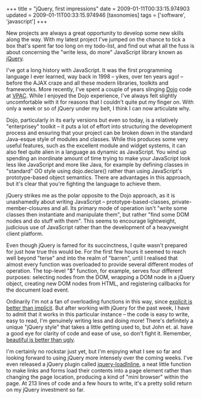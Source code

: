 +++
title = "jQuery, first impressions"
date = 2009-01-11T00:33:15.974903
updated = 2009-01-11T00:33:15.974946
[taxonomies]
tags = ['software', 'javascript']
+++

New projects are always a great opportunity to develop some new skills along
the way. With my latest project I've jumped on the chance to tick a box
that's spent far too long on my todo-list, and find out what all the
fuss is about concerning the "write less, do more"
JavaScript library known as [jQuery](http://jquery.com/).

<!-- more -->

I've got a long history with JavaScript. It was the first programming 
language I ever learned, way back in 1998 – yikes, over ten years ago! – before the AJAX craze and all these modern libraries, toolkits and frameworks.  More recently, I've spent a couple of years slinging [Dojo](http://www.dojotoolkit.org/) code at [VPAC](http://www.vpac.org/).  While I enjoyed the Dojo experience, I've always felt slightly uncomfortable with it for reasons that I couldn't quite put my finger on.  With only a week or so of jQuery under my belt, I think I can now articulate why.

Dojo, particularly in its early versions but even so today, is a relatively "enterprisey" toolkit – it puts a lot of effort into structuring the development process and ensuring that your project can be broken down in the standard Java-esque style of modules and classes.  While this produces some very useful features, such as the excellent module and widget systems, it can also feel quite alien in a language as dynamic as JavaScript.  You wind up spending an inordinate amount of time trying to make your JavaScript look less like JavaScript and more like Java, for example by defining  classes in "standard" OO style using dojo.declare() rather than using JavaScript's prototype-based object semantics.  There are advantages in this approach, but it's clear that you're fighting the language to achieve them.<!-- more -->

jQuery strikes me as the polar opposite to the Dojo approach, as it is unashamedly about writing JavaScript – prototype-based-classes, private-member-closures and all.  Its primary mode of operation isn't "write some classes then instantiate and manipulate them", but rather "find some DOM nodes and do stuff with them".  This seems to encourage lightweight, judicious use of JavaScript rather than the development of a heavyweight client platform.

Even though jQuery is famed for its succinctness, I quite wasn't prepared for just how true this would be. For the first few hours it seemed to reach well beyond "terse" and into the realm of "barren", until I realised that almost every function was overloaded to provide several different modes of operation.  The top-level "$" function, for example, serves four different purposes: selecting nodes from the DOM, wrapping a DOM node in a jQuery object, creating new DOM nodes from HTML, and registering callbacks for the document load event.

Ordinarily I'm not a fan of overloading functions in this way, since [explicit is better than implicit](http://www.python.org/dev/peps/pep-0020/).  But after working with jQuery for the past week, I have to admit that it works in this particular instance – the code is easy to write, easy to read, I'm genuinely writing less and doing more!  There's definitely a unique "jQuery style" that takes a little getting used to, but John et. al. have a good eye for clarity of code and ease of use, so don't fight it.  Remember, [beautiful is better than ugly](http://www.python.org/dev/peps/pep-0020/).

I'm certainly no rockstar just yet, but I'm enjoying what I see so far and looking forward to using jQuery more intensely over the coming weeks.  I've even released a jQuery plugin called [jquery-loadInline](http://rfk.github.com/jquery-loadinline/), a neat little function to make links and forms load their contents into a page element rather than changing the page location, producing a kind of "mini browser" within the page.  At 213 lines of code and a few hours to write, it's a pretty solid return on my jQuery investment so far.